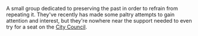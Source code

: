 A small group dedicated to preserving the past in order to refrain from repeating it. They've recently has made some paltry attempts to gain attention and interest, but they're nowhere near the support needed to even try for a seat on the [City Council](ZeNa%20City%20Council.md).
